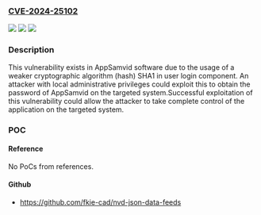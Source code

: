 ### [CVE-2024-25102](https://cve.mitre.org/cgi-bin/cvename.cgi?name=CVE-2024-25102)
![](https://img.shields.io/static/v1?label=Product&message=AppSamvid%20Software&color=blue)
![](https://img.shields.io/static/v1?label=Version&message=%3D%20%3C%3D2.0.1%20&color=brighgreen)
![](https://img.shields.io/static/v1?label=Vulnerability&message=CWE-326%3A%20Inadequate%20Encryption%20Strength%20&color=brighgreen)

### Description

This vulnerability exists in AppSamvid software due to the usage of a weaker cryptographic algorithm (hash) SHA1 in user login component. An attacker with local administrative privileges could exploit this to obtain the password of AppSamvid on the targeted system.Successful exploitation of this vulnerability could allow the attacker to take complete control of the application on the targeted system.

### POC

#### Reference
No PoCs from references.

#### Github
- https://github.com/fkie-cad/nvd-json-data-feeds

